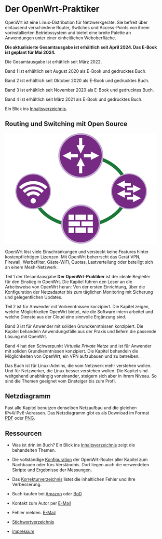# Der OpenWrt-Praktiker

OpenWrt ist eine Linux-Distribution f&uuml;r Netzwerkger&auml;te. Sie befreit &uuml;ber eintausend verschiedene Router, Switches und Access-Points von ihrem vorinstallierten Betriebssystem und bietet eine breite Palette an Anwendungen unter einer einheitlichen Weboberfl&auml;che.

__Die aktualisierte Gesamtausgabe ist erh&auml;ltlich seit April 2024. Das E-Book ist geplant f&uuml;r Mai 2024.__

Die Gesamtausgabe ist erh&auml;tlich seit M&auml;rz 2022.

Band 1 ist erh&auml;ltlich seit August 2020 als E-Book und gedrucktes Buch.

Band 2 ist erh&auml;ltlich seit Oktober 2020 als E-Book und gedrucktes Buch.

Band 3 ist erh&auml;ltlich seit November 2020 als E-Book und gedrucktes Buch.

Band 4 ist erh&auml;ltlich seit M&auml;rz 2021 als E-Book und gedrucktes Buch.



Ein Blick ins [Inhaltsverzeichnis](Inhaltsverzeichnis.md).


## Routing und Switching mit Open Source

![Cover image](images/cover.png)

OpenWrt l&ouml;st viele Einschr&auml;nkungen und versteckt keine Features hinter kostenpflichtigen Lizenzen. Mit OpenWrt beherrscht das Ger&auml;t VPN, Firewall, Werbefilter, G&auml;ste-WiFi, Quotas, Lastverteilung oder beteiligt sich an einem Mesh-Netzwerk.

Teil 1 der Gesamtausgabe __Der OpenWrt-Praktiker__ ist der ideale Begleiter f&uuml;r den Einstieg in OpenWrt. Die Kapitel f&uuml;hren den Leser an die Arbeitsweise von OpenWrt heran: Von der ersten Einrichtung, &uuml;ber die Konfiguration der Netzadapter bis zum t&auml;glichen Monitoring mit Sicherung und gelegentlichen Updates.

Teil 2 ist für Anwender mit Vorkenntnissen konzipiert. Die Kapitel zeigen, welche M&ouml;glichkeiten OpenWrt bietet, wie die Software intern arbeitet und welche Dienste aus der Cloud eine sinnvolle Erg&auml;nzung sind.

Band 3 ist für Anwender mit soliden Grundkenntnissen konzipiert. Die Kapitel behandeln Anwendungsfälle aus der Praxis und liefern die passende Lösung mit OpenWrt.

Band 4 hat den Schwerpunkt _Virtuelle Private Netze_ und ist für Anwender mit soliden Grundkenntnissen konzipiert. Die Kapitel behandeln die M&ouml;glichkeiten von OpenWrt, ein VPN aufzubauen und zu betreiben.


Das Buch ist f&uuml;r Linux-Admins, die vom Netzwerk mehr verstehen wollen. Und f&uuml;r Netzwerker, die Linux besser verstehen wollen. Die Kapitel sind weitgehend unabh&auml;ngig voneinander, steigern sich aber in ihrem Niveau. So sind die Themen geeignet vom Einsteiger bis zum Profi.


## Netzdiagramm
Fast alle Kapitel benutzen denselben Netzaufbau und die gleichen IPv4/IPv6-Adressen. Das Netzdiagramm gibt es als Download im Format [PDF](Netzdiagramm.pdf) oder [PNG](Netzdiagramm.png).


## Ressourcen

* Was ist drin im Buch? Ein Blick ins [Inhaltsverzeichnis](Inhaltsverzeichnis.md) zeigt die behandelten Themen.

* Die vollst&auml;ndige [Konfiguration](Kapitel/Gesamtausgabe/) der OpenWrt-Router aller Kapitel zum Nachbauen oder f&uuml;rs Verst&auml;ndnis. Dort liegen auch die verwendeten Skripte und Ergebnisse der Messungen.

* Das [Korrekturverzeichnis](errata.pdf) listet die inhaltlichen Fehler und ihre Verbesserung.

* Buch kaufen bei [Amazon](https://amzn.eu/d/h8BHbvd) oder [BoD](https://buchshop.bod.de/der-openwrt-praktiker-markus-stubbig-9783759705211)

* Kontakt zum Autor per [E-Mail](mailto:der.openwrt.praktiker@gmail.com)

* Fehler melden. [E-Mail](mailto:der.openwrt.praktiker@gmail.com?subject=Fehler)

* [Stichwortverzeichnis](Stichwortverzeichnis.pdf)

* [Impressum](Impressum.md)
